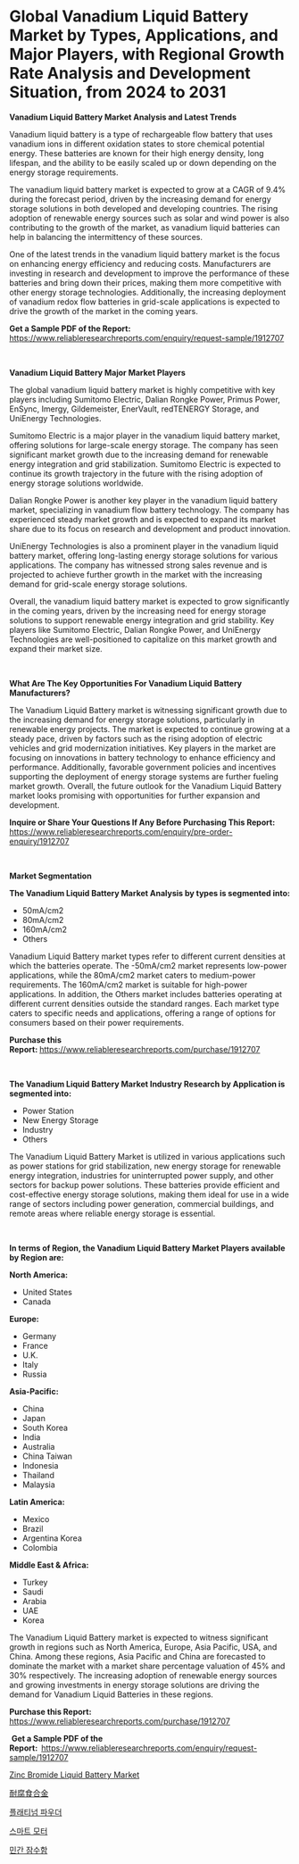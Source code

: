 <p><h1>Global Vanadium Liquid Battery Market by Types, Applications, and Major Players, with Regional Growth Rate Analysis and Development Situation, from 2024 to 2031</h1></p><p><strong>Vanadium Liquid Battery Market Analysis and Latest Trends</strong></p>
<p><p>Vanadium liquid battery is a type of rechargeable flow battery that uses vanadium ions in different oxidation states to store chemical potential energy. These batteries are known for their high energy density, long lifespan, and the ability to be easily scaled up or down depending on the energy storage requirements.</p><p>The vanadium liquid battery market is expected to grow at a CAGR of 9.4% during the forecast period, driven by the increasing demand for energy storage solutions in both developed and developing countries. The rising adoption of renewable energy sources such as solar and wind power is also contributing to the growth of the market, as vanadium liquid batteries can help in balancing the intermittency of these sources.</p><p>One of the latest trends in the vanadium liquid battery market is the focus on enhancing energy efficiency and reducing costs. Manufacturers are investing in research and development to improve the performance of these batteries and bring down their prices, making them more competitive with other energy storage technologies. Additionally, the increasing deployment of vanadium redox flow batteries in grid-scale applications is expected to drive the growth of the market in the coming years.</p></p>
<p><strong>Get a Sample PDF of the Report:&nbsp;</strong> <a href="https://www.reliableresearchreports.com/enquiry/request-sample/1912707">https://www.reliableresearchreports.com/enquiry/request-sample/1912707</a></p>
<p>&nbsp;</p>
<p><strong>Vanadium Liquid Battery Major Market Players</strong></p>
<p><p>The global vanadium liquid battery market is highly competitive with key players including Sumitomo Electric, Dalian Rongke Power, Primus Power, EnSync, Imergy, Gildemeister, EnerVault, redTENERGY Storage, and UniEnergy Technologies. </p><p>Sumitomo Electric is a major player in the vanadium liquid battery market, offering solutions for large-scale energy storage. The company has seen significant market growth due to the increasing demand for renewable energy integration and grid stabilization. Sumitomo Electric is expected to continue its growth trajectory in the future with the rising adoption of energy storage solutions worldwide.</p><p>Dalian Rongke Power is another key player in the vanadium liquid battery market, specializing in vanadium flow battery technology. The company has experienced steady market growth and is expected to expand its market share due to its focus on research and development and product innovation.</p><p>UniEnergy Technologies is also a prominent player in the vanadium liquid battery market, offering long-lasting energy storage solutions for various applications. The company has witnessed strong sales revenue and is projected to achieve further growth in the market with the increasing demand for grid-scale energy storage solutions.</p><p>Overall, the vanadium liquid battery market is expected to grow significantly in the coming years, driven by the increasing need for energy storage solutions to support renewable energy integration and grid stability. Key players like Sumitomo Electric, Dalian Rongke Power, and UniEnergy Technologies are well-positioned to capitalize on this market growth and expand their market size.</p></p>
<p>&nbsp;</p>
<p><strong>What Are The Key Opportunities For Vanadium Liquid Battery Manufacturers?</strong></p>
<p><p>The Vanadium Liquid Battery market is witnessing significant growth due to the increasing demand for energy storage solutions, particularly in renewable energy projects. The market is expected to continue growing at a steady pace, driven by factors such as the rising adoption of electric vehicles and grid modernization initiatives. Key players in the market are focusing on innovations in battery technology to enhance efficiency and performance. Additionally, favorable government policies and incentives supporting the deployment of energy storage systems are further fueling market growth. Overall, the future outlook for the Vanadium Liquid Battery market looks promising with opportunities for further expansion and development.</p></p>
<p><strong>Inquire or Share Your Questions If Any Before Purchasing This Report:</strong> <a href="https://www.reliableresearchreports.com/enquiry/pre-order-enquiry/1912707">https://www.reliableresearchreports.com/enquiry/pre-order-enquiry/1912707</a></p>
<p>&nbsp;</p>
<p><strong>Market Segmentation</strong></p>
<p><strong>The Vanadium Liquid Battery Market Analysis by types is segmented into:</strong></p>
<p><ul><li>50mA/cm2</li><li>80mA/cm2</li><li>160mA/cm2</li><li>Others</li></ul></p>
<p><p>Vanadium Liquid Battery market types refer to different current densities at which the batteries operate. The -50mA/cm2 market represents low-power applications, while the 80mA/cm2 market caters to medium-power requirements. The 160mA/cm2 market is suitable for high-power applications. In addition, the Others market includes batteries operating at different current densities outside the standard ranges. Each market type caters to specific needs and applications, offering a range of options for consumers based on their power requirements.</p></p>
<p><strong>Purchase this Report:&nbsp;</strong><a href="https://www.reliableresearchreports.com/purchase/1912707">https://www.reliableresearchreports.com/purchase/1912707</a></p>
<p>&nbsp;</p>
<p><strong>The Vanadium Liquid Battery Market Industry Research by Application is segmented into:</strong></p>
<p><ul><li>Power Station</li><li>New Energy Storage</li><li>Industry</li><li>Others</li></ul></p>
<p><p>The Vanadium Liquid Battery Market is utilized in various applications such as power stations for grid stabilization, new energy storage for renewable energy integration, industries for uninterrupted power supply, and other sectors for backup power solutions. These batteries provide efficient and cost-effective energy storage solutions, making them ideal for use in a wide range of sectors including power generation, commercial buildings, and remote areas where reliable energy storage is essential.</p></p>
<p>&nbsp;</p>
<p><strong>In terms of Region, the Vanadium Liquid Battery Market Players available by Region are:</strong></p>
<p>
    <p> <strong> North America: </strong>
        <ul>
            <li>United States</li>
            <li>Canada</li>
        </ul>
        </p> 
    <p> <strong> Europe: </strong>
        <ul>
            <li>Germany</li>
            <li>France</li>
            <li>U.K.</li>
            <li>Italy</li>
            <li>Russia</li>
        </ul>
        </p> 
    <p> <strong> Asia-Pacific: </strong>
        <ul>
            <li>China</li>
            <li>Japan</li>
            <li>South Korea</li>
            <li>India</li>
            <li>Australia</li>
            <li>China Taiwan</li>
            <li>Indonesia</li>
            <li>Thailand</li>
            <li>Malaysia</li>
        </ul>
        </p> 
    <p> <strong> Latin America: </strong>
        <ul>
            <li>Mexico</li>
            <li>Brazil</li>
            <li>Argentina Korea</li>
            <li>Colombia</li>
        </ul>
        </p> 
    <p> <strong> Middle East & Africa: </strong>
        <ul>
            <li>Turkey</li>
            <li>Saudi</li>
            <li>Arabia</li>
            <li>UAE</li>
            <li>Korea</li>
        </ul>
    </p>
    </p>
<p><p>The Vanadium Liquid Battery market is expected to witness significant growth in regions such as North America, Europe, Asia Pacific, USA, and China. Among these regions, Asia Pacific and China are forecasted to dominate the market with a market share percentage valuation of 45% and 30% respectively. The increasing adoption of renewable energy sources and growing investments in energy storage solutions are driving the demand for Vanadium Liquid Batteries in these regions.</p></p>
<p><strong>Purchase this Report: </strong><a href="https://www.reliableresearchreports.com/purchase/1912707">https://www.reliableresearchreports.com/purchase/1912707</a></p>
<p>&nbsp;<strong>Get a Sample PDF of the Report:&nbsp;&nbsp;</strong><a href="https://www.reliableresearchreports.com/enquiry/request-sample/1912707">https://www.reliableresearchreports.com/enquiry/request-sample/1912707</a></p>
<p><strong></strong></p>
<p><p><a href="https://github.com/mancsybtousav/Market-Research-Report-List-1/blob/main/zinc-bromide-liquid-battery-market.md">Zinc Bromide Liquid Battery Market</a></p><p><a href="https://medium.com/@r.aspinall_32685/%E8%85%90%E9%A3%9F%E3%81%AB%E5%BC%B7%E3%81%84%E5%90%88%E9%87%91%E3%81%AE%E5%B8%82%E5%A0%B4%E8%AA%BF%E6%9F%BB%E3%83%AC%E3%83%9D%E3%83%BC%E3%83%88-%E3%81%9D%E3%81%AE%E6%AD%B4%E5%8F%B2%E3%81%A8%E4%BA%88%E6%B8%AC-2024%E5%B9%B4%E3%81%8B%E3%82%892031%E5%B9%B4-97e29725d816">耐腐食合金</a></p><p><a href="https://github.com/rsg307664904/Market-Research-Report-List-1/blob/main/995038915849.md">플래티넘 파우더</a></p><p><a href="https://medium.com/@davionolson1/%EC%8A%A4%EB%A7%88%ED%8A%B8-%EB%AA%A8%ED%84%B0-%EC%8B%9C%EC%9E%A5-%EB%B6%84%EC%84%9D-cagr-%EC%8B%9C%EC%9E%A5-%EC%84%B8%EB%B6%84%ED%99%94-%EB%B0%8F-%EA%B8%80%EB%A1%9C%EB%B2%8C-%EC%82%B0%EC%97%85-%EA%B0%9C%EC%9A%94-de5ce89022e3">스마트 모터</a></p><p><a href="https://github.com/PercyHagernes9778/Market-Research-Report-List-1/blob/main/877782015850.md">민간 잠수함</a></p></p>